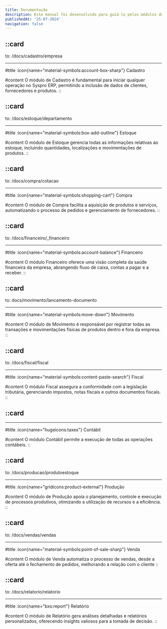 ```yaml
---
title: Documentação
description: Este manual foi desenvolvido para guiá-lo pelos módulos do Syspro ERP para utilizar o sistema de forma eficiente e aproveitar ao máximo suas funcionalidades.
publishedAt: '25-07-2024'
navigation: false
---
```


::card
---
to: /docs/cadastro/empresa

---
#title
:icon{name="material-symbols:account-box-sharp"} Cadastro

#content
O módulo de Cadastro é fundamental para iniciar qualquer operação no Syspro ERP, permitindo a inclusão de dados de clientes, fornecedores e produtos.
::

::card
---
to: /docs/estoque/departamento

---
#title
:icon{name="material-symbols:box-add-outline"} Estoque

#content
O módulo de Estoque gerencia todas as informações relativas ao estoque, incluindo quantidades, localizações e movimentações de produtos.
::

::card
---
to: /docs/compra/cotacao

---
#title
:icon{name="material-symbols:shopping-cart"} Compra

#content
O módulo de Compra facilita a aquisição de produtos e serviços, automatizando o processo de pedidos e gerenciamento de fornecedores.
::

::card
---
to: /docs/financeiro/_financeiro

---
#title
:icon{name="material-symbols:account-balance"} Financeiro

#content
O módulo Financeiro oferece uma visão completa da saúde financeira da empresa, abrangendo fluxo de caixa, contas a pagar e a receber.
::

::card
---
to: docs/movimento/lancamento-documento

---
#title
:icon{name="material-symbols:move-down"} Movimento

#content
O módulo de Movimento é responsável por registrar todas as transações e movimentações físicas de produtos dentro e fora da empresa.
::

::card
---
to: /docs/fiscal/fiscal

---
#title
:icon{name="material-symbols:content-paste-search"} Fiscal

#content
O módulo Fiscal assegura a conformidade com a legislação tributária, gerenciando impostos, notas fiscais e outros documentos fiscais.
::

::card
---

---
#title
:icon{name="hugeicons:taxes"} Contábil

#content
O módulo Contábil permite a execução de todas as operações contábeis.
::

::card
---
to: /docs/producao/produtoestoque

---
#title
:icon{name="gridicons:product-external"} Produção

#content
O módulo de Produção apoia o planejamento, controle e execução de processos produtivos, otimizando a utilização de recursos e a eficiência.
::

::card
---
to: /docs/vendas/vendas

---
#title
:icon{name="material-symbols:point-of-sale-sharp"} Venda

#content
O módulo de Venda automatiza o processo de vendas, desde a oferta até o fechamento de pedidos, melhorando a relação com o cliente
::

::card
---
to: /docs/relatorio/relatorio

---
#title
:icon{name="bxs:report"} Relatório

#content
O módulo de Relatório gera análises detalhadas e relatórios personalizados, oferecendo insights valiosos para a tomada de decisão.
::
